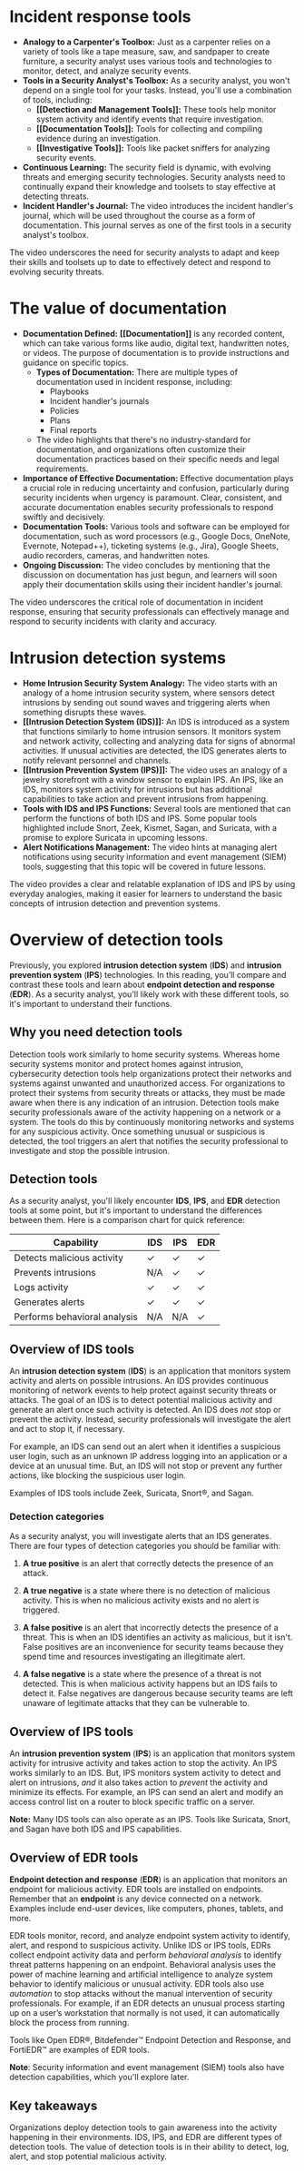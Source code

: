 # Incident response tools

- **Analogy to a Carpenter's Toolbox:** Just as a carpenter relies on a variety of tools like a tape measure, saw, and sandpaper to create furniture, a security analyst uses various tools and technologies to monitor, detect, and analyze security events.
- **Tools in a Security Analyst's Toolbox:** As a security analyst, you won't depend on a single tool for your tasks. Instead, you'll use a combination of tools, including:
	- **[[Detection and Management Tools]]:** These tools help monitor system activity and identify events that require investigation.
	- **[[Documentation Tools]]:** Tools for collecting and compiling evidence during an investigation.
	- **[[Investigative Tools]]:** Tools like packet sniffers for analyzing security events.
- **Continuous Learning:** The security field is dynamic, with evolving threats and emerging security technologies. Security analysts need to continually expand their knowledge and toolsets to stay effective at detecting threats.
- **Incident Handler's Journal:** The video introduces the incident handler's journal, which will be used throughout the course as a form of documentation. This journal serves as one of the first tools in a security analyst's toolbox.

The video underscores the need for security analysts to adapt and keep their skills and toolsets up to date to effectively detect and respond to evolving security threats.

# The value of documentation

- **Documentation Defined:** **[[Documentation]]** is any recorded content, which can take various forms like audio, digital text, handwritten notes, or videos. The purpose of documentation is to provide instructions and guidance on specific topics.
	- **Types of Documentation:** There are multiple types of documentation used in incident response, including:
		- Playbooks
		- Incident handler's journals 
		- Policies
		- Plans
		- Final reports
	- The video highlights that there's no industry-standard for documentation, and organizations often customize their documentation practices based on their specific needs and legal requirements.
- **Importance of Effective Documentation:** Effective documentation plays a crucial role in reducing uncertainty and confusion, particularly during security incidents when urgency is paramount. Clear, consistent, and accurate documentation enables security professionals to respond swiftly and decisively.
- **Documentation Tools:** Various tools and software can be employed for documentation, such as word processors (e.g., Google Docs, OneNote, Evernote, Notepad++), ticketing systems (e.g., Jira), Google Sheets, audio recorders, cameras, and handwritten notes.
- **Ongoing Discussion:** The video concludes by mentioning that the discussion on documentation has just begun, and learners will soon apply their documentation skills using their incident handler's journal.

The video underscores the critical role of documentation in incident response, ensuring that security professionals can effectively manage and respond to security incidents with clarity and accuracy.

# Intrusion detection systems

- **Home Intrusion Security System Analogy:** The video starts with an analogy of a home intrusion security system, where sensors detect intrusions by sending out sound waves and triggering alerts when something disrupts these waves.
- **[[Intrusion Detection System (IDS)]]:** An IDS is introduced as a system that functions similarly to home intrusion sensors. It monitors system and network activity, collecting and analyzing data for signs of abnormal activities. If unusual activities are detected, the IDS generates alerts to notify relevant personnel and channels.
- **[[Intrusion Prevention System (IPS)]]:** The video uses an analogy of a jewelry storefront with a window sensor to explain IPS. An IPS, like an IDS, monitors system activity for intrusions but has additional capabilities to take action and prevent intrusions from happening.
- **Tools with IDS and IPS Functions:** Several tools are mentioned that can perform the functions of both IDS and IPS. Some popular tools highlighted include Snort, Zeek, Kismet, Sagan, and Suricata, with a promise to explore Suricata in upcoming lessons.
- **Alert Notifications Management:** The video hints at managing alert notifications using security information and event management (SIEM) tools, suggesting that this topic will be covered in future lessons.

The video provides a clear and relatable explanation of IDS and IPS by using everyday analogies, making it easier for learners to understand the basic concepts of intrusion detection and prevention systems.

# Overview of detection tools

Previously, you explored **intrusion detection system** (**IDS**) and **intrusion prevention system** (**IPS**) technologies. In this reading, you’ll compare and contrast these tools and learn about **endpoint detection and response** (**EDR**). As a security analyst, you'll likely work with these different tools, so it's important to understand their functions.

## Why you need detection tools

Detection tools work similarly to home security systems. Whereas home security systems monitor and protect homes against intrusion, cybersecurity detection tools help organizations protect their networks and systems against unwanted and unauthorized access. For organizations to protect their systems from security threats or attacks, they must be made aware when there is any indication of an intrusion. Detection tools make security professionals aware of the activity happening on a network or a system. The tools do this by continuously monitoring networks and systems for any suspicious activity. Once something unusual or suspicious is detected, the tool triggers an alert that notifies the security professional to investigate and stop the possible intrusion. 

## Detection tools

As a security analyst, you'll likely encounter **IDS**, **IPS**, and **EDR** detection tools at some point, but it's important to understand the differences between them. Here is a comparison chart for quick reference: 

|**Capability**|**IDS**|**IPS**|**EDR**|
|---|---|---|---|
|Detects malicious activity|✓|✓|✓|
|Prevents intrusions|N/A|✓|✓|
|Logs activity|✓|✓|✓|
|Generates alerts|✓|✓|✓|
|Performs behavioral analysis|N/A|N/A|✓|

## Overview of IDS tools

An **intrusion detection system** (**IDS**) is an application that monitors system activity and alerts on possible intrusions. An IDS provides continuous monitoring of network events to help protect against security threats or attacks. The goal of an IDS is to detect potential malicious activity and generate an alert once such activity is detected. An IDS does _not_ stop or prevent the activity. Instead, security professionals will investigate the alert and act to stop it, if necessary. 

For example, an IDS can send out an alert when it identifies a suspicious user login, such as an unknown IP address logging into an application or a device at an unusual time. But, an IDS will not stop or prevent any further actions, like blocking the suspicious user login. 

Examples of IDS tools include Zeek, Suricata, Snort®, and Sagan. 

### **Detection categories**

As a security analyst, you will investigate alerts that an IDS generates. There are four types of detection categories you should be familiar with:

1. **A true positive** is an alert that correctly detects the presence of an attack.
    
2. **A true negative** is a state where there is no detection of malicious activity. This is when no malicious activity exists and no alert is triggered. 
    
3. **A false positive** is an alert that incorrectly detects the presence of a threat. This is when an IDS identifies an activity as malicious, but it isn't. False positives are an inconvenience for security teams because they spend time and resources investigating an illegitimate alert. 
    
4. **A false negative** is a state where the presence of a threat is not detected. This is when malicious activity happens but an IDS fails to detect it. False negatives are dangerous because security teams are left unaware of legitimate attacks that they can be vulnerable to. 
    

## Overview of IPS tools

An **intrusion prevention system** (**IPS**) is an application that monitors system activity for intrusive activity and takes action to stop the activity. An IPS works similarly to an IDS. But, IPS monitors system activity to detect and alert on intrusions, _and_ it also takes action to _prevent_ the activity and minimize its effects. For example, an IPS can send an alert and modify an access control list on a router to block specific traffic on a server.

**Note:** Many IDS tools can also operate as an IPS. Tools like Suricata, Snort, and Sagan have both IDS and IPS capabilities.

## Overview of EDR tools  

**Endpoint detection and response** (**EDR**) is an application that monitors an endpoint for malicious activity. EDR tools are installed on endpoints. Remember that an **endpoint** is any device connected on a network. Examples include end-user devices, like computers, phones, tablets, and more.

EDR tools monitor, record, and analyze endpoint system activity to identify, alert, and respond to suspicious activity. Unlike IDS or IPS tools, EDRs collect endpoint activity data and perform _behavioral analysis_ to identify threat patterns happening on an endpoint. Behavioral analysis uses the power of machine learning and artificial intelligence to analyze system behavior to identify malicious or unusual activity. EDR tools also use _automation_ to stop attacks without the manual intervention of security professionals. For example, if an EDR detects an unusual process starting up on a user’s workstation that normally is not used, it can automatically block the process from running.

Tools like Open EDR®, Bitdefender™ Endpoint Detection and Response, and FortiEDR™ are examples of EDR tools.

**Note**: Security information and event management (SIEM) tools also have detection capabilities, which you'll explore later.

## Key takeaways

Organizations deploy detection tools to gain awareness into the activity happening in their environments. IDS, IPS, and EDR are different types of detection tools. The value of detection tools is in their ability to detect, log, alert, and stop potential malicious activity.